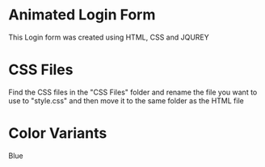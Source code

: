 # Animated Login Form
This Login form was created using HTML, CSS and JQUREY

# CSS Files

Find the CSS files in the "CSS Files" folder and rename the file you want to use to "style.css" and then move it to the same folder as the HTML file

# Color Variants

Blue
